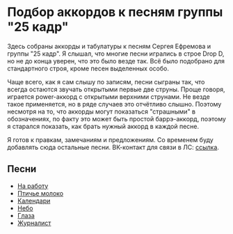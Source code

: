 # Подбор аккордов к песням группы "25 кадр"

Здесь собраны аккорды и табулатуры к песням Сергея Ефремова и группы "25 кадр".
Я слышал, что многие песни игрались в строе Drop D, но не до конца уверен, что это было везде так.
Всё было подобрано для стандартного строя, кроме песен выделенных особо.

Чаще всего, как я сам слышу по записям, песни сыграны так, что всегда остаются звучать открытыми первые две струны. Проще говоря, играется power-аккорд с открытыми верхними струнами. Не везде такое применяется, но в ряде случаев это отчётливо слышно. Поэтому несмотря на то, что аккорды могут показаться "страшными" в обозначениях, по факту это может быть простой баррэ-аккорд, поэтому я старался показать, как брать нужный аккорд в каждой песне.

Я готов к правкам, замечаниям и предложениям.
Со временем буду добавлять сюда остальные песни.
ВК-контакт для связи в ЛС: [ссылка](https://vk.com/sashoknovikoff).

## Песни

- [На работу](Песни/На_работу.md)
- [Птичье молоко](Песни/Птичье_молоко.md)
- [Календари](Песни/Календари.md)
- [Небо](Песни/Небо.md)
- [Глаза](Песни/Глаза.md)
- [Журналист](Песни/Журналист.md)